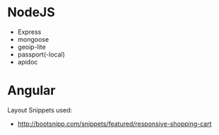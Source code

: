 # NodeJS 

* Express
* mongoose
* geoip-lite
* passport(-local)
* apidoc



# Angular

Layout Snippets used: 

* http://bootsnipp.com/snippets/featured/responsive-shopping-cart